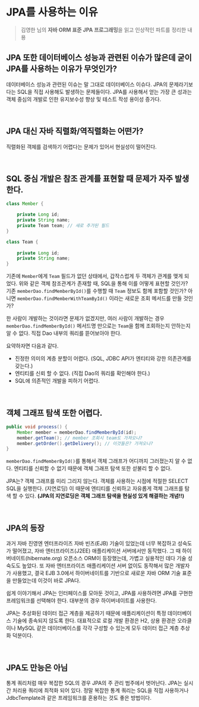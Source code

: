 # JPA를 사용하는 이유

> 김영한 님의 **자바 ORM 표준 JPA 프로그래밍**을 읽고 인상적인 파트를 정리한 내용

## JPA 또한 데이터베이스 성능과 관련된 이슈가 많은데 굳이 JPA를 사용하는 이유가 무엇인가? 
데이터베이스 성능과 관련된 이슈는 말 그대로 데이터베이스 이슈다. 
JPA의 문제라기보다는 SQL을 직접 사용해도 발생하는 문제들이다.
JPA를 사용해서 얻는 가장 큰 성과는 객체 중심의 개발로 인한 유지보수성 향상 및 
테스트 작성 용이성 증가다.

<br>

## JPA 대신 자바 직렬화/역직렬화는 어떤가?
직렬화된 객체를 검색하기 어렵다는 문제가 있어서 현실성이 떨어진다.

<br>

## SQL 중심 개발은 참조 관계를 표현할 때 문제가 자주 발생한다.
```java
class Member {

    private Long id;
    private String name;
    private Team team; // 새로 추가된 필드
}

class Team { 
    
    private Long id;
    private String name;
}
```

기존에 `Member`에게 `Team` 필드가 없던 상태에서, 갑작스럽게 두 객체가 관계를 맺게 되었다.
위와 같은 객체 참조관계가 존재할 때, SQL을 통해 이를 어떻게 표현할 것인가?
기존 `memberDao.findMemberById()`를 수행할 때 `Team` 정보도 함께 포함할 것인가?
아니면 `memberDao.findMemberWithTeamById()` 이라는 새로운 조회 메서드를 만들 것인가?

한 사람이 개발하는 것이라면 문제가 없겠지만, 여러 사람이 개발하는 경우 `memberDao.findMemberById()` 
메서드명 만으로는 `Team`을 함께 조회하는지 안하는지 알 수 없다. 직접 Dao 내부의 쿼리를 뜯어보아야 한다.

요약하자면 다음과 같다.

- 진정한 의미의 계층 분할이 어렵다. (SQL, JDBC API가 엔티티와 강한 의존관계를 갖는다.)
- 엔티티를 신뢰 할 수 없다. (직접 Dao의 쿼리를 확인해야 한다.)
- SQL에 의존적인 개발을 피하기 어렵다.

<br>

## 객체 그래프 탐색 또한 어렵다.
```java
public void process() {
    Member member = memberDao.findMemberById(id);
    member.getTeam(); // member 조회시 team도 가져오나?
    member.getOrder().getDelivery(); // 이것들은? 가져오나?
}
```

`memberDao.findMemberById()`를 통해서 객체 그래프가 어디까지 그러졌는지 알 수 없다. 
엔티티를 신뢰할 수 없기 때문에 객체 그래프 탐색 또한 섣불리 할 수 없다.

JPA는? 객체 그래프를 미리 그리지 않는다. 객체를 사용하는 시점에 적절한 SELECT SQL을 실행한다. (지연로딩) 
이 때문에 엔티티를 신뢰하고 자유롭게 객체 그래프를 탐색 할 수 있다.
**(JPA의 지연로딩은 객체 그래프 탐색을 현실성 있게 해결하는 개념!!)**

<br>

## JPA의 등장
과거 자바 진영엔 엔터프라이즈 자바 빈즈(EJB) 기술이 있었는데 너무 복잡하고 성숙도가 떨어졌고, 자바 엔터프라이즈(J2EE) 애플리케이션 서버에서만 동작했다. 그 때 하이버네이트(hibernate.org) 오픈소스 ORM이 등장했는데, 가볍고 실용적인 데다 기술 성숙도도 높았다. 또 자바 엔터프라이즈 애플리케이션 서버 없이도 동작해서 많은 개발자가 사용했고, 결국 EJB 3.0에서 하이버네이트를 기반으로 새로운 자바 ORM 기술 표준을 만들었는데 이것이 바로 JPA다.

쉽게 이야기해서 JPA는 인터페이스를 모아둔 것이고, JPA를 사용하려면 JPA를 구현한 프레임워크를 선택해야 한다. 
대부분의 경우 하이버네이트를 사용한다.

JPA는 추상화된 데이터 접근 계층을 제공하기 때문에 애플리케이션이 특정 데이터베이스 기술에 종속되지 않도록 한다.
대표적으로 로컬 개발 환경은 H2, 상용 환경은 오라클이나 MySQL 같은 데이터베이스를 각각 구성할 수 있는게 모두 데이터 접근 계층 추상화 덕분이다.

<br>

## JPA도 만능은 아님
통계 쿼리처럼 매우 복잡한 SQL의 경우 JPA의 주 관리 범주에서 벗어난다. JPA는 실시간 처리용 쿼리에 최적화 되어 있다. 
정말 복잡한 통계 쿼리는 SQL을 직접 사용하거나 JdbcTemplate과 같은 프레임워크를 혼용하는 것도 좋은 방법이다.
